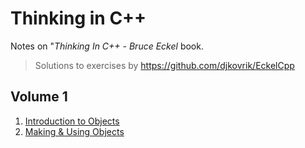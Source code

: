 # Thinking in C++ 

Notes on "*Thinking In C++ - Bruce Eckel* book.

> Solutions to exercises by https://github.com/djkovrik/EckelCpp

## Volume 1

1. [Introduction to Objects](v1/1-intro-to-objects/)
2. [Making & Using Objects](v1/2-using-objects/)
